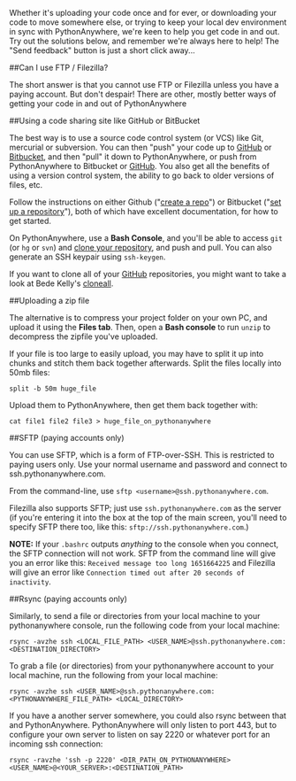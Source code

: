 
<!--
.. title: How to get your code in and out of PythonAnywhere
.. slug: FTP
.. date: 2015-05-13 14:35:28 UTC+01:00
.. tags:
.. category:
.. link:
.. description:
.. type: text
-->



Whether it's uploading your code once and for ever, or downloading your code to
move somewhere else, or trying to keep your local dev environment in sync with
PythonAnywhere, we're keen to help you get code in and out. Try out the
solutions below, and remember we're always here to help! The "Send feedback"
button is just a short click away...


##Can I use FTP / Filezilla?


The short answer is that you cannot use FTP or Filezilla unless you have a
paying account. But don't despair! There are other, mostly better ways of
getting your code in and out of PythonAnywhere


##Using a code sharing site like GitHub or BitBucket


The best way is to use a source code control system (or VCS) like Git,
mercurial or subversion. You can then "push" your code up to
[GitHub](https://github.com/) or [Bitbucket](https://bitbucket.org/), and then
"pull" it down to PythonAnywhere, or push from PythonAnywhere to Bitbucket or
[GitHub](//www.github.com/). You also get all the benefits of using a version
control system, the ability to go back to older versions of files, etc.

Follow the instructions on either Github ("[create a
repo](https://help.github.com/articles/create-a-repo)") or Bitbucket
("[set up a repository](https://confluence.atlassian.com/get-started-with-bitbucket/set-up-a-repository-861178557.html)"), both
of which have excellent documentation, for how to get started.

On PythonAnywhere, use a **Bash Console**, and you'll be able to access `git`
(or `hg` or `svn`) and [clone your repository](/pages/ExternalVCS), and push
and pull. You can also generate an SSH keypair using `ssh-keygen`.

If you want to clone all of your [GitHub](//www.github.com/) repositories, you
might want to take a look at Bede Kelly's
[cloneall](https://asciinema.org/a/10136).


##Uploading a zip file


The alternative is to compress your project folder on your own PC, and upload
it using the **Files tab**. Then, open a **Bash console** to run `unzip` to
decompress the zipfile you've uploaded.

If your file is too large to easily upload, you may have to split it up into
chunks and stitch them back together afterwards. Split the files locally into
50mb files:

    split -b 50m huge_file

Upload them to PythonAnywhere, then get them back together with:

    cat file1 file2 file3 > huge_file_on_pythonanywhere


##SFTP (paying accounts only)


You can use SFTP, which is a form of FTP-over-SSH. This is restricted to paying
users only. Use your normal username and password and connect to
ssh.pythonanywhere.com.

From the command-line, use `sftp <username>@ssh.pythonanywhere.com`.

Filezilla also supports SFTP; just use `ssh.pythonanywhere.com` as the server
(if you're entering it into the box at the top of the main screen, you'll need
to specify SFTP there too, like this: `sftp://ssh.pythonanywhere.com`.)

**NOTE:** If your `.bashrc` outputs *anything* to the console when you connect,
the SFTP connection will not work. SFTP from the command line will give you an
error like this: `Received message too long 1651664225` and Filezilla will give
an error like `Connection timed out after 20 seconds of inactivity`.


##Rsync (paying accounts only)


Similarly, to send a file or directories from your local machine to your
pythonanywhere console, run the following code from your local machine:

    rsync -avzhe ssh <LOCAL_FILE_PATH> <USER_NAME>@ssh.pythonanywhere.com:<DESTINATION_DIRECTORY>

To grab a file (or directories) from your pythonanywhere account to your local
machine, run the following from your local machine:

    rsync -avzhe ssh <USER_NAME>@ssh.pythonanywhere.com:<PYTHONANYWHERE_FILE_PATH> <LOCAL_DIRECTORY>

If you have a another server somewhere, you could also rsync between that and
PythonAnywhere. PythonAnywhere will only listen to port 443, but to configure
your own server to listen on say 2220 or whatever port for an incoming ssh
connection:

    rsync -ravzhe 'ssh -p 2220' <DIR_PATH_ON_PYTHONANYWHERE> <USER_NAME>@<YOUR_SERVER>:<DESTINATION_PATH>
